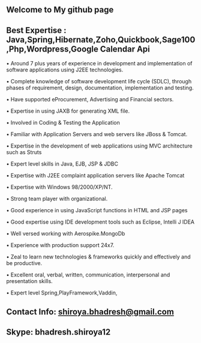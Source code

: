 ## Welcome to My github page

## Best Expertise : Java,Spring,Hibernate,Zoho,Quickbook,Sage100,Php,Wordpress,Google Calendar Api

• Around 7 plus years of experience in development and implementation of software applications using J2EE technologies.

• Complete knowledge of software development life cycle (SDLC), through phases of requirement, design, documentation, implementation and testing.

• Have supported eProcurement, Advertising and Financial sectors.

• Expertise in using JAXB for generating XML file.

• Involved in Coding & Testing the Application

• Familiar with Application Servers and web servers like JBoss & Tomcat.

• Expertise in the development of web applications using MVC architecture such as Struts

• Expert level skills in Java, EJB, JSP & JDBC

• Expertise with J2EE complaint application servers like Apache Tomcat

• Expertise with Windows 98/2000/XP/NT.

• Strong team player with organizational.

• Good experience in using JavaScript functions in HTML and JSP pages

• Good expertise using IDE development tools such as Eclipse, Intelli J IDEA

• Well versed working with Aerospike.MongoDb

• Experience with production support 24x7.

• Zeal to learn new technologies & frameworks quickly and effectively and be productive.

• Excellent oral, verbal, written, communication, interpersonal and presentation skills.

• Expert level Spring,PlayFramework,Vaddin,

## Contact Info: shiroya.bhadresh@gmail.com
## Skype: bhadresh.shiroya12
